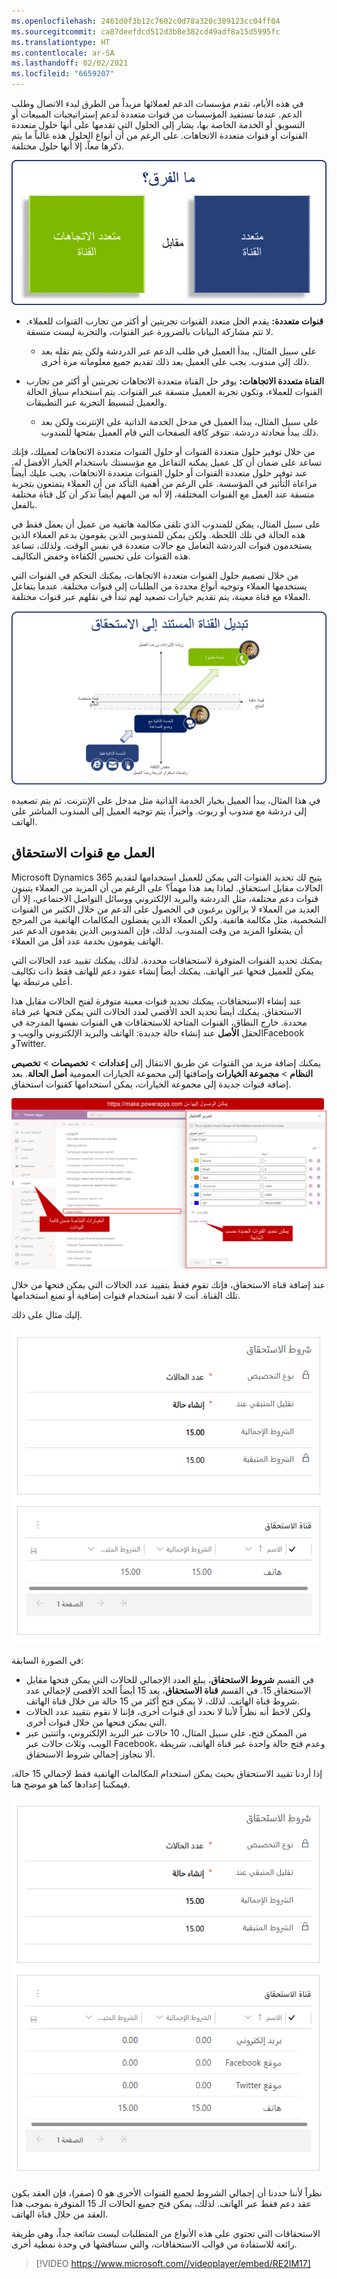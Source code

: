 ```yaml
---
ms.openlocfilehash: 2461d0f3b12c7602c0d78a320c309123cc04ff04
ms.sourcegitcommit: ca87deefdcd512d3b8e382cd49adf8a15d5995fc
ms.translationtype: HT
ms.contentlocale: ar-SA
ms.lasthandoff: 02/02/2021
ms.locfileid: "6659207"
---
```

في هذه الأيام، تقدم مؤسسات الدعم لعملائها مزيداً من الطرق لبدء الاتصال وطلب الدعم. عندما تستفيد المؤسسات من قنوات متعددة لدعم إستراتيجيات المبيعات أو التسويق أو الخدمة الخاصة بها، يشار إلى الحلول التي تقدمها على أنها حلول متعددة القنوات أو قنوات متعددة الاتجاهات. على الرغم من أن أنواع الحلول هذه غالباً ما يتم ذكرها معاً، إلا أنها حلول مختلفة.

![الرسم التخطيطي لقنوات متعددة مقابل القناة متعددة الاتجاهات.](../media/EN-Unit3-1.png)

- **قنوات متعددة:** يقدم الحل متعدد القنوات تجربتين أو أكثر من تجارب القنوات للعملاء. لا تتم مشاركة البيانات بالضرورة عبر القنوات، والتجربة ليست متسقة.
    - على سبيل المثال، يبدأ العميل في طلب الدعم عبر الدردشة ولكن يتم نقله بعد ذلك إلى مندوب. يجب على العميل بعد ذلك تقديم جميع معلوماته مرة أخرى.

- **القناة متعددة الاتجاهات:** يوفر حل القناة متعددة الاتجاهات تجربتين أو أكثر من تجارب القنوات للعملاء، وتكون تجربة العميل متسقة عبر القنوات. يتم استخدام سياق الحالة والعميل لتبسيط التجربة عبر التطبيقات.
    - على سبيل المثال، يبدأ العميل في مدخل الخدمة الذاتية على الإنترنت ولكن بعد ذلك يبدأ محادثة دردشة. تتوفر كافة الصفحات التي قام العميل بفتحها للمندوب.

من خلال توفير حلول متعددة القنوات أو حلول القنوات متعددة الاتجاهات لعميلك، فإنك تساعد على ضمان أن كل عميل يمكنه التفاعل مع مؤسستك باستخدام الخيار الأفضل له. عند توفير حلول متعددة القنوات أو حلول القنوات متعددة الاتجاهات، يجب عليك أيضاً مراعاة التأثير في المؤسسة. على الرغم من أهمية التأكد من أن العملاء يتمتعون بتجربة متسقة عند العمل مع القنوات المختلفة، إلا أنه من المهم أيضاً تذكر أن كل قناة مختلفة بالفعل.

على سبيل المثال، يمكن للمندوب الذي تلقى مكالمة هاتفية من عميل أن يعمل فقط في هذه الحالة في تلك اللحظة. ولكن يمكن للمندوبين الذين يقومون بدعم العملاء الذين يستخدمون قنوات الدردشة التعامل مع حالات متعددة في نفس الوقت. ولذلك، تساعد هذه القنوات على تحسين الكفاءة وخفض التكاليف.

من خلال تصميم حلول القنوات متعددة الاتجاهات، يمكنك التحكم في القنوات التي يستخدمها العملاء وتوجيه أنواع محددة من الطلبات إلى قنوات مختلفة. عندما يتفاعل العملاء مع قناة معينة، يتم تقديم خيارات تصعيد لهم تبدأ في نقلهم عبر قنوات مختلفة.

![مثال على الرسم التخطيطي لتبديل قناة قائمة على الاستحقاق.](../media/EN-Unit3-2.png)

في هذا المثال، يبدأ العميل بخيار الخدمة الذاتية مثل مدخل على الإنترنت. ثم يتم تصعيده إلى دردشة مع مندوب أو ربوت. وأخيراً، يتم توجيه العميل إلى المندوب المباشر على الهاتف.

## <a name="working-with-entitlement-channels"></a>العمل مع قنوات الاستحقاق

Microsoft Dynamics 365 يتيح لك تحديد القنوات التي يمكن للعميل استخدامها لتقديم الحالات مقابل استحقاق. لماذا يعد هذا مهماً؟ على الرغم من أن المزيد من العملاء يتبنون قنوات دعم مختلفة، مثل الدردشة والبريد الإلكتروني ووسائل التواصل الاجتماعي، إلا أن العديد من العملاء لا يزالون يرغبون في الحصول على الدعم من خلال الكثير من القنوات الشخصية، مثل مكالمة هاتفية. ولكن العملاء الذين يفضلون المكالمات الهاتفية من المرجح أن يشغلوا المزيد من وقت المندوب. لذلك، فإن المندوبين الذين يقدمون الدعم عبر الهاتف يقومون بخدمة عدد أقل من العملاء.

يمكنك تحديد القنوات المتوفرة لاستحقاقات محددة. لذلك، يمكنك تقييد عدد الحالات التي يمكن للعميل فتحها عبر الهاتف. يمكنك أيضاً إنشاء عقود دعم للهاتف فقط ذات تكاليف أعلى مرتبطة بها.

عند إنشاء الاستحقاقات، يمكنك تحديد قنوات معينة متوفرة لفتح الحالات مقابل هذا الاستحقاق. يمكنك أيضاً تحديد الحد الأقصى لعدد الحالات التي يمكن فتحها عبر قناة محددة. خارج النطاق، القنوات المتاحة للاستحقاقات هي القنوات نفسها المدرجة في الحقل **الأصل** عند إنشاء حالة جديدة: الهاتف والبريد الإلكتروني والويب وFacebook وTwitter.

يمكنك إضافة مزيد من القنوات عن طريق الانتقال إلى **إعدادات** \> **تخصيصات** \> **تخصيص النظام** \> **مجموعة الخيارات** وإضافتها إلى مجموعة الخيارات العمومية **أصل الحالة**. بعد إضافة قنوات جديدة إلى مجموعة الخيارات، يمكن استخدامها كقنوات استحقاق.

![لقطة شاشة لنافذة أصل الحالة مع ميزات مفصلة.](../media/EN-Unit3-3.png)

عند إضافة قناة الاستحقاق، فإنك تقوم فقط بتقييد عدد الحالات التي يمكن فتحها من خلال تلك القناة. أنت لا تقيد استخدام قنوات إضافية أو تمنع استخدامها.

إليك مثال على ذلك.

![لقطة الشاشة لشروط الاستحقاق ومثال قناة الاستحقاق.](../media/EN-Unit3-4.png)

في الصورة السابقة:

- في القسم **شروط الاستحقاق**، يبلغ العدد الإجمالي للحالات التي يمكن فتحها مقابل الاستحقاق 15. في القسم **قناة الاستحقاق**، يعد 15 أيضاً الحد الأقصى لإجمالي عدد شروط قناة الهاتف. لذلك، لا يمكن فتح أكثر من 15 حالة من خلال قناة الهاتف.
- ولكن لاحظ أنه نظراً لأننا لا نحدد أي قنوات أخرى، فإننا لا نقوم بتقييد عدد الحالات التي يمكن فتحها من خلال قنوات أخرى.
- من الممكن فتح، على سبيل المثال، 10 حالات عبر البريد الإلكتروني، واثنتين عبر الويب، وثلاث حالات عبر Facebook، وعدم فتح حالة واحدة عبر قناة الهاتف، شريطة ألا نتجاوز إجمالي شروط الاستحقاق.

إذا أردنا تقييد الاستحقاق بحيث يمكن استخدام المكالمات الهاتفية فقط لإجمالي 15 حالة، فيمكننا إعدادها كما هو موضح هنا.

![لقطة شاشة لشروط الاستحقاق وقناة الاستحقاق مع مجموعة التقييد.](../media/EN-Unit3-5.png)

نظراً لأننا حددنا أن إجمالي الشروط لجميع القنوات الأخرى هو 0 (صفر)، فإن العقد يكون عقد دعم فقط عبر الهاتف. لذلك، يمكن فتح جميع الحالات الـ 15 المتوفرة بموجب هذا العقد من خلال قناة الهاتف.

الاستحقاقات التي تحتوي على هذه الأنواع من المتطلبات ليست شائعة جداً، وهي طريقة رائعة للاستفادة من قوالب الاستحقاقات، والتي سنناقشها في وحدة نمطية أخرى.

> [!VIDEO https://www.microsoft.com//videoplayer/embed/RE2IM17]
